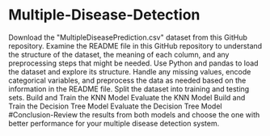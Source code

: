 # Multiple-Disease-Detection
Download the "MultipleDiseasePrediction.csv" dataset from this  GitHub repository.
Examine the README file in this  GitHub repository to understand the structure of the dataset, the meaning of each column, and any preprocessing steps that might be needed.
Use Python and pandas to load the dataset and explore its structure.
Handle any missing values, encode categorical variables, and preprocess the data as needed based on the information in the README file.
Split the dataset into training and testing sets.
Build and Train the KNN Model
Evaluate the KNN Model
Build and Train the Decision Tree Model
Evaluate the Decision Tree Model
#Conclusion-Review the results from both models and choose the one with better performance for your multiple disease detection system.
